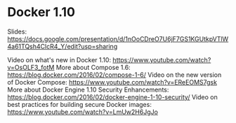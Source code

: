 # Docker 1.10

Slides: https://docs.google.com/presentation/d/1nOoCDreO7U6jF7GS1KGUtkpVTlW4a61TQsh4ClcR4_Y/edit?usp=sharing

Video on what's new in Docker 1.10: https://www.youtube.com/watch?v=OsOLF3_fotM
More about Compose 1.6: https://blog.docker.com/2016/02/compose-1-6/
Video on the new version of Docker Compose: https://www.youtube.com/watch?v=EReEOMS7gsk
More about Docker Engine 1.10 Security Enhancements: https://blog.docker.com/2016/02/docker-engine-1-10-security/
Video on best practices for building secure Docker images: https://www.youtube.com/watch?v=LmUw2H6JgJo
